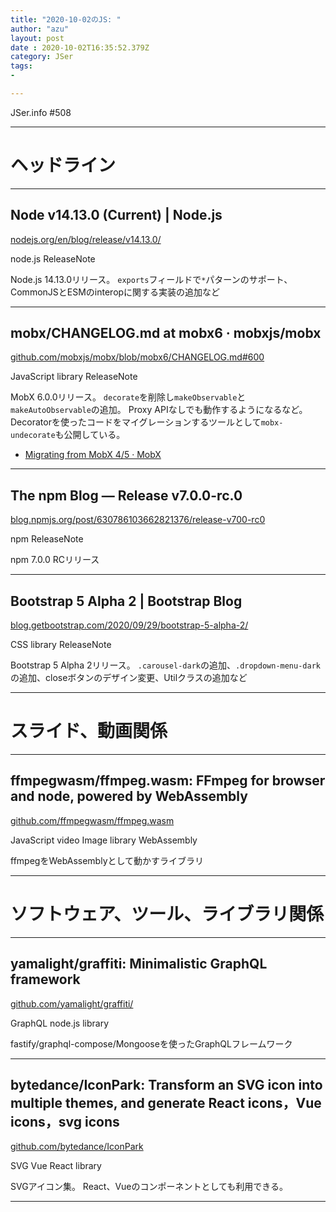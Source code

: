 ```yaml
---
title: "2020-10-02のJS: "
author: "azu"
layout: post
date : 2020-10-02T16:35:52.379Z
category: JSer
tags:
-

---
```


JSer.info #508

----

<h1 class="site-genre">ヘッドライン</h1>

----

## Node v14.13.0 (Current) | Node.js
[nodejs.org/en/blog/release/v14.13.0/](https://nodejs.org/en/blog/release/v14.13.0/ "Node v14.13.0 (Current) | Node.js")
<p class="jser-tags jser-tag-icon"><span class="jser-tag">node.js</span> <span class="jser-tag">ReleaseNote</span></p>

Node.js 14.13.0リリース。
`exports`フィールドで`*`パターンのサポート、CommonJSとESMのinteropに関する実装の追加など


----

## mobx/CHANGELOG.md at mobx6 · mobxjs/mobx
[github.com/mobxjs/mobx/blob/mobx6/CHANGELOG.md#600](https://github.com/mobxjs/mobx/blob/mobx6/CHANGELOG.md#600 "mobx/CHANGELOG.md at mobx6 · mobxjs/mobx")
<p class="jser-tags jser-tag-icon"><span class="jser-tag">JavaScript</span> <span class="jser-tag">library</span> <span class="jser-tag">ReleaseNote</span></p>

MobX 6.0.0リリース。
`decorate`を削除し`makeObservable`と`makeAutoObservable`の追加。
Proxy APIなしでも動作するようになるなど。
Decoratorを使ったコードをマイグレーションするツールとして`mobx-undecorate`も公開している。

- [Migrating from MobX 4/5 · MobX](https://mobx.js.org/migrating-from-4-or-5.html#migrating-from-mobx-45- "Migrating from MobX 4/5 · MobX")

----

## The npm Blog — Release v7.0.0-rc.0
[blog.npmjs.org/post/630786103662821376/release-v700-rc0](https://blog.npmjs.org/post/630786103662821376/release-v700-rc0 "The npm Blog — Release v7.0.0-rc.0")
<p class="jser-tags jser-tag-icon"><span class="jser-tag">npm</span> <span class="jser-tag">ReleaseNote</span></p>

npm 7.0.0 RCリリース


----

## Bootstrap 5 Alpha 2 | Bootstrap Blog
[blog.getbootstrap.com/2020/09/29/bootstrap-5-alpha-2/](https://blog.getbootstrap.com/2020/09/29/bootstrap-5-alpha-2/ "Bootstrap 5 Alpha 2 | Bootstrap Blog")
<p class="jser-tags jser-tag-icon"><span class="jser-tag">CSS</span> <span class="jser-tag">library</span> <span class="jser-tag">ReleaseNote</span></p>

Bootstrap 5 Alpha 2リリース。
`.carousel-dark`の追加、`.dropdown-menu-dark`の追加、closeボタンのデザイン変更、Utilクラスの追加など


----
<h1 class="site-genre">スライド、動画関係</h1>

----

## ffmpegwasm/ffmpeg.wasm: FFmpeg for browser and node, powered by WebAssembly
[github.com/ffmpegwasm/ffmpeg.wasm](https://github.com/ffmpegwasm/ffmpeg.wasm "ffmpegwasm/ffmpeg.wasm: FFmpeg for browser and node, powered by WebAssembly")
<p class="jser-tags jser-tag-icon"><span class="jser-tag">JavaScript</span> <span class="jser-tag">video</span> <span class="jser-tag">Image</span> <span class="jser-tag">library</span> <span class="jser-tag">WebAssembly</span></p>

ffmpegをWebAssemblyとして動かすライブラリ


----
<h1 class="site-genre">ソフトウェア、ツール、ライブラリ関係</h1>

----

## yamalight/graffiti: Minimalistic GraphQL framework
[github.com/yamalight/graffiti/](https://github.com/yamalight/graffiti/ "yamalight/graffiti: Minimalistic GraphQL framework")
<p class="jser-tags jser-tag-icon"><span class="jser-tag">GraphQL</span> <span class="jser-tag">node.js</span> <span class="jser-tag">library</span></p>

fastify/graphql-compose/Mongooseを使ったGraphQLフレームワーク


----

## bytedance/IconPark: Transform an SVG icon into multiple themes, and generate React icons，Vue icons，svg icons
[github.com/bytedance/IconPark](https://github.com/bytedance/IconPark "bytedance/IconPark: Transform an SVG icon into multiple themes, and generate React icons，Vue icons，svg icons")
<p class="jser-tags jser-tag-icon"><span class="jser-tag">SVG</span> <span class="jser-tag">Vue</span> <span class="jser-tag">React</span> <span class="jser-tag">library</span></p>

SVGアイコン集。
React、Vueのコンポーネントとしても利用できる。


----
